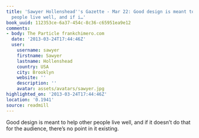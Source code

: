 ```yaml
---
title: 'Sawyer Hollenshead''s Gazette - Mar 22: Good design is meant to help other
  people live well, and if i…'
book_uuid: 112353ce-6a37-454c-8c36-c65951ea9e12
comments:
- body: The Particle frankchimero.com
  date: '2013-03-24T17:44:46Z'
  user:
    username: sawyer
    firstname: Sawyer
    lastname: Hollenshead
    country: USA
    city: Brooklyn
    website: ''
    description: ''
    avatar: assets/avatars/sawyer.jpg
highlighted_on: '2013-03-24T17:44:46Z'
location: '0.1941'
source: readmill
---
```


Good design is meant to help other people live well, and if it doesn’t do that for the audience, there’s no point in it existing.